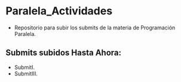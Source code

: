 # Paralela_Actividades
- Repositorio para subir los submits de la materia de Programación Paralela.
## Submits subidos Hasta Ahora:
- SubmitI.
- SubmitIII.
